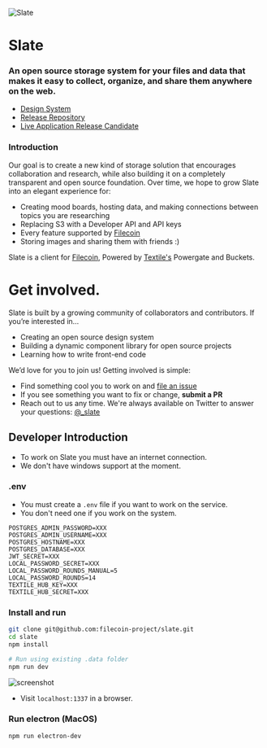 ![Slate](https://user-images.githubusercontent.com/310223/90989634-2048ae80-e550-11ea-938f-302a35ee1174.png)

# Slate

### An open source storage system for your files and data that makes it easy to collect, organize, and share them anywhere on the web.

- [Design System](https://slate.host/_/system)
- [Release Repository](https://github.com/filecoin-project/slate-react-system)
- [Live Application Release Candidate](https://slate.host/_)

### Introduction

Our goal is to create a new kind of storage solution that encourages collaboration and research, while also building it on a completely transparent and open source foundation. Over time, we hope to grow Slate into an elegant experience for:

- Creating mood boards, hosting data, and making connections between topics you are researching
- Replacing S3 with a Developer API and API keys
- Every feature supported by [Filecoin](https://filecoin.io)
- Storing images and sharing them with friends :)

Slate is a client for [Filecoin](https://filecoin.io), Powered by [Textile's](https://textile.io) Powergate and Buckets.

# Get involved.

Slate is built by a growing community of collaborators and contributors. If you’re interested in…

- Creating an open source design system
- Building a dynamic component library for open source projects
- Learning how to write front-end code

We’d love for you to join us! Getting involved is simple:

- Find something cool you to work on and [file an issue](https://github.com/filecoin-project/slate/issues)
- If you see something you want to fix or change, **submit a PR**
- Reach out to us any time. We're always available on Twitter to answer your questions: [@\_slate](https://www.twitter.com/_slate)

## Developer Introduction

- To work on Slate you must have an internet connection.
- We don't have windows support at the moment.

### .env

- You must create a `.env` file if you want to work on the service.
- You don't need one if you work on the system.

```
POSTGRES_ADMIN_PASSWORD=XXX
POSTGRES_ADMIN_USERNAME=XXX
POSTGRES_HOSTNAME=XXX
POSTGRES_DATABASE=XXX
JWT_SECRET=XXX
LOCAL_PASSWORD_SECRET=XXX
LOCAL_PASSWORD_ROUNDS_MANUAL=5
LOCAL_PASSWORD_ROUNDS=14
TEXTILE_HUB_KEY=XXX
TEXTILE_HUB_SECRET=XXX
```

### Install and run

```sh
git clone git@github.com:filecoin-project/slate.git
cd slate
npm install

# Run using existing .data folder
npm run dev
```

![screenshot](https://user-images.githubusercontent.com/310223/84878302-7d028700-b03e-11ea-82c4-c53dca9d7e65.png)

- Visit `localhost:1337` in a browser.

### Run electron (MacOS)

```sh
npm run electron-dev
```
